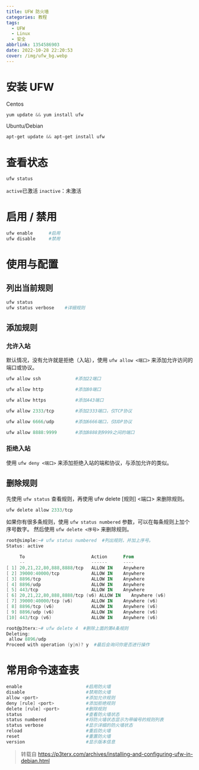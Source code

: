 ```yaml
---
title: UFW 防火墙
categories: 教程
tags: 
  - UFW
  - Linux
  - 安全
abbrlink: 1354586903
date: 2022-10-28 22:20:53
cover: /img/ufw_bg.webp
---
```

# 安装 UFW
Centos
```powershell
yum update && yum install ufw
```
Ubuntu/Debian
```powershell
apt-get update && apt-get install ufw
```
# 查看状态
```powershell
ufw status
```
`active`已激活
`inactive`：未激活
# 启用 / 禁用
```powershell
ufw enable      #启用
ufw disable     #禁用
```
# 使用与配置
## 列出当前规则
```powershell
ufw status
ufw status verbose    #详细规则
```
## 添加规则
### 允许入站
默认情况，没有允许就是拒绝（入站），使用 `ufw allow <端口>` 来添加允许访问的端口或协议。
```powershell
ufw allow ssh             #添加22端口

ufw allow http            #添加80端口

ufw allow https           #添加443端口

ufw allow 2333/tcp        #添加2333端口，仅TCP协议

ufw allow 6666/udp        #添加6666端口，仅UDP协议

ufw allow 8888:9999       #添加8888到9999之间的端口
```
### 拒绝入站
使用 `ufw deny <端口>` 来添加拒绝入站的端和协议，与添加允许的类似。
## 删除规则
先使用 `ufw status` 查看规则，再使用 ufw delete [规则] <端口> 来删除规则。
```powershell
ufw delete allow 2333/tcp
```
如果你有很多条规则，使用 `ufw status numbered` 参数，可以在每条规则上加个序号数字。
然后使用 `ufw delete <序号>` 来删除规则。
```powershell
root@simple:~# ufw status numbered  #列出规则，并加上序号。
Status: active

     To                         Action      From
     --                         ------      ----
[ 1] 20,21,22,80,888,8888/tcp   ALLOW IN    Anywhere
[ 2] 39000:40000/tcp            ALLOW IN    Anywhere
[ 3] 8896/tcp                   ALLOW IN    Anywhere
[ 4] 8896/udp                   ALLOW IN    Anywhere
[ 5] 443/tcp                    ALLOW IN    Anywhere
[ 6] 20,21,22,80,888,8888/tcp (v6) ALLOW IN    Anywhere (v6)
[ 7] 39000:40000/tcp (v6)       ALLOW IN    Anywhere (v6)
[ 8] 8896/tcp (v6)              ALLOW IN    Anywhere (v6)
[ 9] 8896/udp (v6)              ALLOW IN    Anywhere (v6)
[10] 443/tcp (v6)               ALLOW IN    Anywhere (v6)

root@p3terx:~# ufw delete 4  #删除上面的第4条规则
Deleting:
 allow 8896/udp
Proceed with operation (y|n)? y  #最后会询问你是否进行操作
```
# 常用命令速查表
```powershell
enable                        #启用防火墙
disable                       #禁用防火墙
allow <port>                  #添加允许规则
deny [rule] <port>            #添加拒绝规则
delete [rule] <port>          #删除规则
status                        #查看防火墙状态
status numbered               #将防火墙状态显示为带编号的规则列表
status verbose                #显示详细的防火墙状态
reload                        #重启防火墙
reset                         #重置防火墙
version                       #显示版本信息
```
>转载自
https://p3terx.com/archives/installing-and-configuring-ufw-in-debian.html